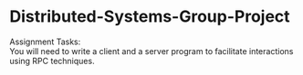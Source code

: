# Distributed-Systems-Group-Project
Assignment Tasks:  
You will need to write a client and a server program to facilitate interactions using RPC techniques.
